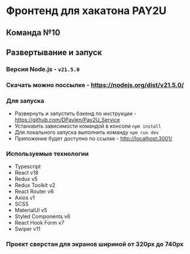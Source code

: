 # Фронтенд для хакатона PAY2U

## Команда №10

## Развертывание и запуск

### Версия Node.js - `v21.5.0`

### Скачать можно поссылке - <https://nodejs.org/dist/v21.5.0/>

### Для запуска

- Развернуть и запустить бэкенд по инструкции - <https://github.com/DPavlen/Pay2U_Service>
- Установить зависимости командой в консоли `npm install`
- Для локального запуска выполнить команду `npm run dev`
- Приложение будет доступно по ссылке - <http://localhost:3001/>

### Используемые технологии

- Typescript
- React v18
- Redux v5
- Redux Toolkit v2
- React Router v6
- Axios v1
- SCSS
- MaterialUI v5
- Styled Components v6
- React Hook Form v7
- Swiper v11

### Проект сверстан для экранов шириной от 320px до 740px
